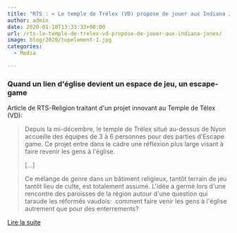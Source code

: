 ```yaml
---
title: "RTS : « Le temple de Trélex (VD) propose de jouer aux Indiana Jones »"
author: admin
date: 2020-01-18T13:33:33+00:00
url: /rts-le-temple-de-trelex-vd-propose-de-jouer-aux-indiana-jones/
image: blog/2020/topelement-1.jpg
categories:
  - Media

---
```

### Quand un lien d'église devient un espace de jeu, un escape-game

Article de RTS-Religion traitant d'un projet innovant au Temple de Télex (VD):


> Depuis la mi-décembre, le temple de Trélex situé au-dessus de Nyon accueille des équipes de 3 à 6 personnes pour des parties d'Escape game. Ce projet entre dans le cadre une réflexion plus large visant à faire revenir les gens à l'église.
>
> […]
>
> Ce mélange de genre dans un bâtiment religieux, tantôt terrain de jeu tantôt lieu de culte, est totalement assumé. L'idée a germé lors d'une rencontre des paroisses de la région autour d'une question qui taraude les réformés vaudois:&nbsp; comment faire venir les gens à l'église autrement que pour des enterrements?

<a href="https://www.rts.ch/info/regions/vaud/11011925-le-temple-de-trelex-vd-propose-de-jouer-aux-indiana-jones.html" class="btn btn-primary">Lire la suite</a>